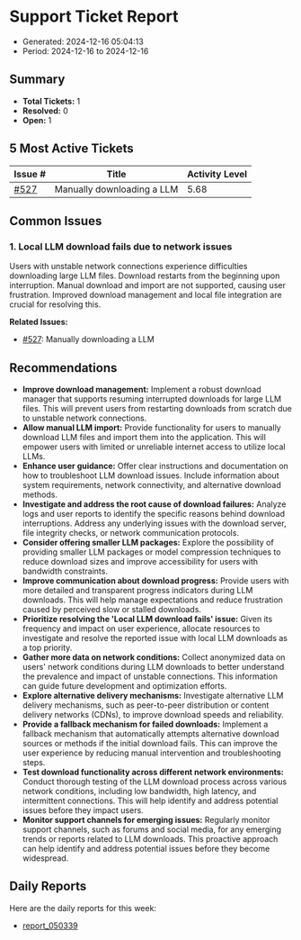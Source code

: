 # Support Ticket Report
- Generated: 2024-12-16 05:04:13
- Period: 2024-12-16 to 2024-12-16

## Summary
- **Total Tickets:** 1
- **Resolved:** 0
- **Open:** 1

## 5 Most Active Tickets
| Issue # | Title | Activity Level |
|---------|-------|----------------|
| [#527](https://github.com/pieces-app/support/issues/527) | Manually downloading a LLM | 5.68 |

## Common Issues
### 1. Local LLM download fails due to network issues
Users with unstable network connections experience difficulties downloading large LLM files. Download restarts from the beginning upon interruption. Manual download and import are not supported, causing user frustration. Improved download management and local file integration are crucial for resolving this.

**Related Issues:**
- [#527](https://github.com/pieces-app/support/issues/527): Manually downloading a LLM


## Recommendations
- **Improve download management:** Implement a robust download manager that supports resuming interrupted downloads for large LLM files. This will prevent users from restarting downloads from scratch due to unstable network connections.
- **Allow manual LLM import:** Provide functionality for users to manually download LLM files and import them into the application. This will empower users with limited or unreliable internet access to utilize local LLMs.
- **Enhance user guidance:** Offer clear instructions and documentation on how to troubleshoot LLM download issues. Include information about system requirements, network connectivity, and alternative download methods.
- **Investigate and address the root cause of download failures:** Analyze logs and user reports to identify the specific reasons behind download interruptions. Address any underlying issues with the download server, file integrity checks, or network communication protocols.
- **Consider offering smaller LLM packages:** Explore the possibility of providing smaller LLM packages or model compression techniques to reduce download sizes and improve accessibility for users with bandwidth constraints.
- **Improve communication about download progress:** Provide users with more detailed and transparent progress indicators during LLM downloads. This will help manage expectations and reduce frustration caused by perceived slow or stalled downloads.
- **Prioritize resolving the 'Local LLM download fails' issue:** Given its frequency and impact on user experience, allocate resources to investigate and resolve the reported issue with local LLM downloads as a top priority.
- **Gather more data on network conditions:** Collect anonymized data on users' network conditions during LLM downloads to better understand the prevalence and impact of unstable connections. This information can guide future development and optimization efforts.
- **Explore alternative delivery mechanisms:** Investigate alternative LLM delivery mechanisms, such as peer-to-peer distribution or content delivery networks (CDNs), to improve download speeds and reliability.
- **Provide a fallback mechanism for failed downloads:** Implement a fallback mechanism that automatically attempts alternative download sources or methods if the initial download fails. This can improve the user experience by reducing manual intervention and troubleshooting steps.
- **Test download functionality across different network environments:** Conduct thorough testing of the LLM download process across various network conditions, including low bandwidth, high latency, and intermittent connections. This will help identify and address potential issues before they impact users.
- **Monitor support channels for emerging issues:** Regularly monitor support channels, such as forums and social media, for any emerging trends or reports related to LLM downloads. This proactive approach can help identify and address potential issues before they become widespread.

## Daily Reports
Here are the daily reports for this week:

- [report_050339](daily/2024-12-16/report_050339.md)
